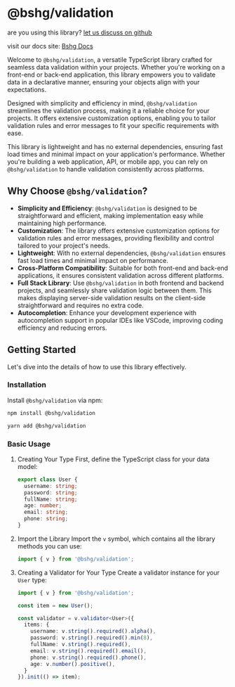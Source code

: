 # @bshg/validation

are you using this library? [let us discuss on github](https://github.com/bshgenerator/ts-validation/discussions)

visit our docs site: [Bshg Docs](https://docs.bshgen.com/ts-validation)

Welcome to `@bshg/validation`, a versatile TypeScript library crafted for seamless data validation within your projects.
Whether you're working on a front-end or back-end application, this library empowers you to validate data in a
declarative manner, ensuring your objects align with your expectations.

Designed with simplicity and efficiency in mind, `@bshg/validation` streamlines the validation process, making it a
reliable choice for your projects. It offers extensive customization options, enabling you to tailor validation rules
and error messages to fit your specific requirements with ease.

This library is lightweight and has no external dependencies, ensuring fast load times and minimal impact on your
application's performance. Whether you're building a web application, API, or mobile app, you can rely on
`@bshg/validation` to handle validation consistently across platforms.

## Why Choose `@bshg/validation`?

- **Simplicity and Efficiency**: `@bshg/validation` is designed to be straightforward and efficient, making
  implementation easy while maintaining high performance.
- **Customization**: The library offers extensive customization options for validation rules and error messages,
  providing flexibility and control tailored to your project's needs.
- **Lightweight**: With no external dependencies, `@bshg/validation` ensures fast load times and minimal impact on
  performance.
- **Cross-Platform Compatibility**: Suitable for both front-end and back-end applications, it ensures consistent
  validation across different platforms.
- **Full Stack Library**: Use `@bshg/validation` in both frontend and backend projects, and seamlessly share validation
  logic between them. This makes displaying server-side validation results on the client-side straightforward and
  requires no extra code.
- **Autocompletion**: Enhance your development experience with autocompletion support in popular IDEs like VSCode,
  improving coding efficiency and reducing errors.

## Getting Started

Let's dive into the details of how to use this library effectively.

### Installation

Install `@bshg/validation` via npm:

```bash
npm install @bshg/validation
```

```bash
yarn add @bshg/validation
```

### Basic Usage

1. Creating Your Type
   First, define the TypeScript class for your data model:
    ```typescript
    export class User {
      username: string;
      password: string;
      fullName: string;
      age: number;
      email: string;
      phone: string;
    }
    ```

2. Import the Library
   Import the `v` symbol, which contains all the library methods you can use:
    ```typescript
    import { v } from '@bshg/validation';
    ```

3. Creating a Validator for Your Type
   Create a validator instance for your `User` type:
    ```typescript
    import { v } from '@bshg/validation';
    
    const item = new User();
    
    const validator = v.validator<User>({
      items: {
        username: v.string().required().alpha(),
        password: v.string().required().min(8),
        fullName: v.string().required(),
        email: v.string().required().email(),
        phone: v.string().required().phone(),
        age: v.number().positive(),
      }
    }).init(() => item);
    ```
